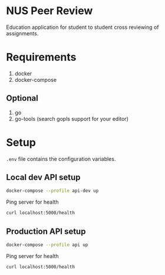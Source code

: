 # NUS Peer Review
Education application for student to student cross reviewing of assignments.

# Requirements
1. docker
2. docker-compose

## Optional
1. go
2. go-tools (search gopls support for your editor)

# Setup
`.env` file contains the configuration variables.

## Local dev API setup
```sh
docker-compose --profile api-dev up
```

Ping server for health
```sh
curl localhost:5000/health
```
## Production API setup
```sh
docker-compose --profile api up
```

Ping server for health
```sh
curl localhost:5000/health
```
